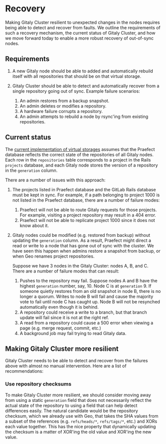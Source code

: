# Recovery

Making Gitaly Cluster resilient to unexpected changes in the nodes
requires being able to detect and recover from faults. We outline the
requirements of such a recovery mechanism, the current status of Gitaly
Cluster, and how we move forward today to enable a more robust recovery
of out-of-sync nodes.

## Requirements

1. A new Gitaly node should be able to added and automatically rebuild
itself with all repositories that should be on that virtual storage.

1. Gitaly Cluster should be able to detect and automatically recover
from a single repository going out of sync. Example failure scenarios:

    1. An admin restores from a backup snapshot.
    1. An admin deletes or modifies a repository.
    1. A hardware failure corrupts a repository.
    1. An admin attempts to rebuild a node by rsync'ing from existing repositories.

## Current status

The [current implementation of virtual storages](virtual_storage.md)
assumes that the Praefect database reflects the correct state of the
repositories of all Gitaly nodes. Each row in the `repositories` table
corresponds to a project in the Rails `projects` database, and each
Gitaly node stores the version of a repository in the `generation` column.

There are a number of issues with this approach:

1. The projects listed in Praefect database and the GitLab Rails
database must be kept in sync. For example, if a path belonging to
project 1000 is not listed in the Praefect database, there are a number of
failure modes:

    1. Praefect will not be able to route Gitaly requests for those
    projects. For example, visiting a project repository may result in a 404
    error.
    1. Praefect will not be able to replicate project 1000 since it
    does not know about it.

1. Gitaly nodes could be modified (e.g. restored from backup) without
updating the `generation` column. As a result, Praefect might direct a
read or write to a node that has gone out of sync with the cluster. We
have seen this happen when admins restore a snapshot from backup, or
when Geo renames project repositories.

    Suppose we have 3 nodes in the Gitaly Cluster: nodes A, B, and C.  There
are a number of failure modes that can result:

    1. Pushes to the repository may fail. Suppose nodes A and B have the
    highest `generation` number, say, 10. Node C is at `generation` 9. If
    someone quietly restores from an old snapshot in node B, there is no
    longer a quorum. Writes to node B will fail and cause the majority vote
    to fail until node C has caught up. Node B will not be resynched
    automatically even though it is behind.
    1. A repository could receive a write to a branch, but that branch
    update will fail since it is not at the right ref.
    1. A read from a repository could cause a 500 error when viewing
    a page (e.g. merge request, commit, etc.)
    1. A background job may fail trying to read Gitaly data.

## Making Gitaly Cluster more resilient

Gitaly Cluster needs to be able to detect and recover from the failures
above with almost no manual intervention. Here are a list of
recommendations:

### Use repository checksums

To make Gitaly Cluster more resilient, we should consider moving away
from using a static `generation` field that does not necessarily reflect
the actual state of the repository to using a field that can help detect
differences easily. The natural candidate would be the repository
checksum, which we already use with Geo, that takes the SHA values from
a subset of the references (e.g. `refs/heads/*`, `refs/tags/*`, etc.)
and XORs each value together. This has the nice property that
dynamically updating the checksum is a matter of XOR'ing the old value
and XOR'ing the new value.
